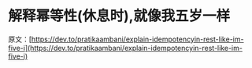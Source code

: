 # 解释幂等性(休息时),就像我五岁一样

原文：[https://dev.to/pratikaambani/explain-idempotencyin-rest-like-im-five-i](https://dev.to/pratikaambani/explain-idempotencyin-rest-like-im-five-i)
